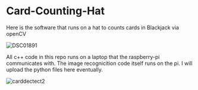 # Card-Counting-Hat
Here is the software that runs on a hat to counts cards in Blackjack via openCV

![DSC01891](https://user-images.githubusercontent.com/92955915/226713156-14264a54-7ccc-4ef9-b1b2-f6b6f3025655.png)

All c++ code in this repo runs on a laptop that the raspberry-pi communicates with. The image recognicition code itself runs on the pi. I will upload the python files here eventually.

![carddectect2](https://user-images.githubusercontent.com/92955915/227656659-1bb1fdcc-3eff-4b51-bf7f-cbfe8a795a8f.png)
